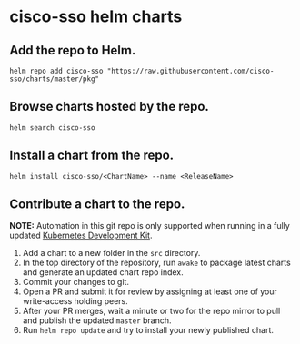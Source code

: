 # cisco-sso helm charts

## Add the repo to Helm.

```
helm repo add cisco-sso "https://raw.githubusercontent.com/cisco-sso/charts/master/pkg"
```

## Browse charts hosted by the repo.

```
helm search cisco-sso
```

## Install a chart from the repo.

```
helm install cisco-sso/<ChartName> --name <ReleaseName>
```

## Contribute a chart to the repo.

**NOTE:** Automation in this git repo is only supported when running in a fully updated [Kubernetes Development Kit](https://github.com/cisco-sso/k8s-devkit).

1. Add a chart to a new folder in the `src` directory.
2. In the top directory of the repository, run `awake` to package latest charts and generate an updated chart repo index.
3. Commit your changes to git.
4. Open a PR and submit it for review by assigning at least one of your write-access holding peers.
5. After your PR merges, wait a minute or two for the repo mirror to pull and publish the updated `master` branch.
6. Run `helm repo update` and try to install your newly published chart.
